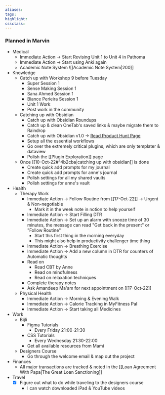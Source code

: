 ```yaml
---
aliases:  
tags:
highlight:  
cssclass:
---
```



### Planned in Marvin
- Medical 
	- Immediate Action → Start Revising Unit 1 to Unit 4 in Pathoma
	- Immediate Action → Start using Anki again
	- Academic Note System
	![[Academic Note System|200]]
- Knowledge
	- Catch up with Workshop 9 before Tuesday
		- Super Session 1
		- Sense Making Session 1
		- Sana Ahmed Session 1
		- Biance Perieira Session 1
		- Unit 1 Work
		- Post work in the community
	- Catching up with Obsidian
		- Catch up with Obsidian Roundups
		- Catch up & clean OneTab's saved links & maybe migrate them to Raindrop
		- Catch up with Obsidian v1.0 → [Read Product Hunt Page](https://www.producthunt.com/posts/obsidian-1-0)
		- Setup all the essential workflows
		- Go over the extremely critical plugins, which are only templater & dataview
		- Polish the [[Plugin Exploration]] page
	-  Once [[10-Oct-22#^4b2cba|catching up with obsidian]] is done 
		- Create quick add prompts for my journal 
		- Create quick add prompts for anne's journal
		- Polish settings for all my shared vaults
		- Polish settings for anne's vault
- Health
	- Therapy Work
		- Immediate Action → Follow Routine from [[17-Oct-22]] → Urgent & Non-negotiable
			- Mark it in the week note in notion to help yourself
		- Immediate Action → Start Filling DTR
		- Immediate Action → Set up an alarm with snooze time of 30 minutes, the message can read "Get back in the present" or "Follow Routine"
			- Start this first thing in the morning everyday
			- This might also help in productivity challenger time thing
		- Immediate Action → Breathing Exercise
		- Immediate Action → Add a new column in DTR for counters of Automatic thoughts
		- Read on 
			- Read CBT by Anne
			- Read on mindfulness
			- Read on relaxation techniques
		- Complete therapy notes
		- Ask Amandeep Ma'am for next appointment on [[17-Oct-22]]
	- Physical Health
		- Immediate Action → Morning & Evening Walk
		- Immediate Action → Calorie Tracking in MyFitness Pal
		- Immediate Action → Start taking all Medicines 
- Work
	- Bijli
		- Figma Tutorials
			- Every Friday 21:00-21:30
		- CSS Tutorials
			- Every Wednesday 21:30-22:00
		- Get all available resources from Mami
	- Designers Course
		- Go through the welcome email & map out the project
- Finances
	- All major transactions are tracked & noted in the [[Loan Agreement With Papa|The Great Loan Sanctioning]]
- Travel
	- [x] Figure out what to do while traveling to the designers course
		- I can watch downloaded iPad & YouTube videos